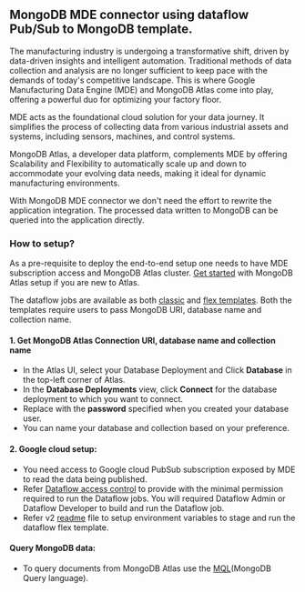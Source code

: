 
MongoDB MDE connector using dataflow Pub/Sub to MongoDB template.
---
The manufacturing industry is undergoing a transformative shift, driven by data-driven insights and intelligent automation. Traditional methods of data collection and analysis are no longer sufficient to keep pace with the demands of today's competitive landscape. This is where Google Manufacturing Data Engine (MDE) and MongoDB Atlas come into play, offering a powerful duo for optimizing your factory floor.

MDE acts as the foundational cloud solution for your data journey. It simplifies the process of collecting data from various industrial assets and systems, including sensors, machines, and control systems.

MongoDB Atlas, a developer data platform, complements MDE by offering Scalability and Flexibility to automatically scale up and down to accommodate your evolving data needs, making it ideal for dynamic manufacturing environments.

With MongoDB MDE connector we don't need the effort to rewrite the application integration. The processed data written to MongoDB can be queried into the application directly.


### How to setup?

As a pre-requisite to deploy the end-to-end setup one needs to have MDE subscription access and MongoDB Atlas cluster. [Get started](https://www.mongodb.com/docs/atlas/getting-started/) with MongoDB Atlas setup if you are new to Atlas.

The dataflow jobs are available as both [classic](./v1/README_PubSub_to_BigQuery.md) and [flex templates](v2/googlecloud-to-mongodb/docs/PubSubToMongoDB/PubsubToMongoDB.md). Both the templates require users to pass MongoDB URI, database name and collection name.

#### 1. Get MongoDB Atlas Connection URI, database name and collection name
- In the Atlas UI, select your Database Deployment and Click **Database** in the top-left corner of Atlas.
- In the **Database Deployments** view, click **Connect** for the database deployment to which you want to connect.
- Replace <password> with the **password** specified when you created your database user.
- You can name your database and collection based on your preference.


#### 2. Google cloud setup:
- You need access to Google cloud PubSub subscription exposed by MDE to read the data being published.
- Refer [Dataflow access control](https://cloud.google.com/dataflow/docs/concepts/access-control) to provide with the minimal permission required to run the Dataflow jobs. You will required Dataflow Admin or Dataflow Developer to build and run the Dataflow job.
- Refer v2 [readme](./v2/googlecloud-to-mongodb/docs/PubSubToMongoDB/PubsubToMongoDB.md) file to setup environment variables to stage and run the dataflow flex template.


#### Query MongoDB data:
- To query documents from MongoDB Atlas use the [MQL](https://www.mongodb.com/docs/manual/tutorial/query-documents/)(MongoDB Query language).
